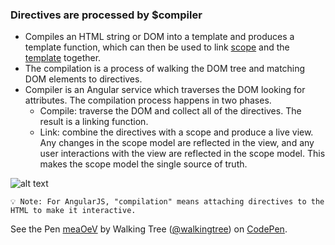 ### Directives are processed by $compiler
*	Compiles an HTML string or DOM into a template and produces a template function, which can then be used to link <a href="/slidedeck/#1. Overview/2 Core-Concepts/7. Scope" target="_blank">scope</a> and the <a href="/slidedeck/#1. Overview/2 Core-Concepts/4. Template" target="_blank">template</a> together.
*	The compilation is a process of walking the DOM tree and matching DOM elements to directives.
*	Compiler is an Angular service which traverses the DOM looking for attributes. The compilation process happens in two phases.
    *	Compile: traverse the DOM and collect all of the directives. The result is a linking function.
    *	Link: combine the directives with a scope and produce a live view. Any changes in the scope model are reflected in the          view, and any user interactions with the view are reflected in the scope model. This makes the scope model the single           source of truth.

![alt text](https://github.com/ajit-kumar-azad/training/raw/master/Enterprise-App-Development-with-AngularJS/images/compiler.png "Compiler")

`💡 Note: For AngularJS, "compilation" means attaching directives to the HTML to make it interactive.`


<p data-height="268" data-theme-id="0" data-slug-hash="meaOeV" data-default-tab="result" data-user="walkingtree" class='codepen'>See the Pen <a href='http://codepen.io/walkingtree/pen/meaOeV/'>meaOeV</a> by Walking Tree (<a href='http://codepen.io/walkingtree'>@walkingtree</a>) on <a href='http://codepen.io'>CodePen</a>.</p>
<script async src="//assets.codepen.io/assets/embed/ei.js"></script>
